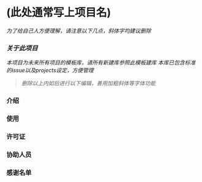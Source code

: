# (此处通常写上项目名)

*为了给自己人方便理解，请注意以下几点，斜体字均建议删除*

### *关于此项目*

*本项目为未来所有项目的模板库，请所有新建库参照此模板建库*
*本库已包含标准的issue以及projects设定，方便管理*

> *删除以上内如后进行以下编辑，善用加粗斜体等字体功能*

### 介绍

### 使用

### 许可证

### 协助人员

### 感谢名单
